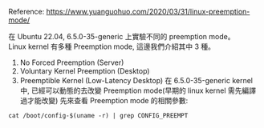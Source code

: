 Reference: https://www.yuanguohuo.com/2020/03/31/linux-preemption-mode/  
  
在 Ubuntu 22.04, 6.5.0-35-generic 上實驗不同的 preemption mode。  
Linux kernel 有多種 Preemption mode, 這邊我們介紹其中 3 種。  
1. No Forced Preemption (Server)  
2. Voluntary Kernel Preemption (Desktop)  
3. Preemptible Kernel (Low-Latency Desktop)
在 6.5.0-35-generic kernel 中, 已經可以動態的去改變 Preemption mode(早期的 linux kernel 需先編譯過才能改變)
先來查看 Preemption mode 的相關參數:
```
cat /boot/config-$(uname -r) | grep CONFIG_PREEMPT
```
